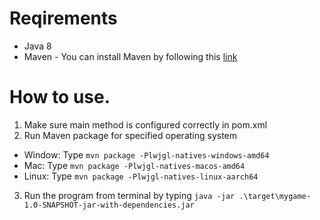 # Reqirements
* Java 8
* Maven - You can install Maven by following this [link](https://github.com/Dcbaas/opengl-java-project-maven/wiki/Installing-Maven)


# How to use. 
1. Make sure main method is configured correctly in pom.xml
2. Run Maven package for specified operating system
* Window: Type ```mvn package -Plwjgl-natives-windows-amd64```
* Mac: Type ```mvn package -Plwjgl-natives-macos-amd64```
* Linux: Type ```mvn package -Plwjgl-natives-linux-aarch64```

3. Run the program from terminal by typing ```java -jar .\target\mygame-1.0-SNAPSHOT-jar-with-dependencies.jar```
